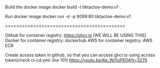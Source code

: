 Build the docker image
docker build -t tiktactoe-demo:v1 .

Run docker image
docker run -d -p 9099:80 tiktactoe-demo:v1

===========================================

Github for container registry: https://ghcr.io [WE WILL BE USING THIS]
Docker for container registry: dockerhub
AWS for container registry: AWS ECR

Create access token in github, so that you can access ghcr.io using access token(check ci-cd.yml: line 101)
https://youtu.be/Ke_Wr5zPE0A?t=3279

